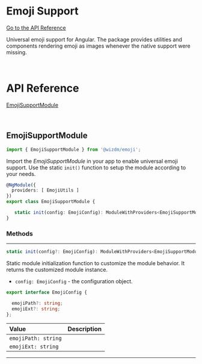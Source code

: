 <!-- toc: reference.json -->

# Emoji Support

[Go to the API Reference](docs/emoji#api-reference)

Universal emoji support for Angular. The package provides utilities and components rendering emoji as images whenever the native support were missing.

&nbsp;

# API Reference
[EmojiSupportModule](docs/emoji#emojisupportmodule)

&nbsp;   

## EmojiSupportModule 

```typescript
import { EmojiSupportModule } from '@wizdm/emoji';
```

Import the *EmojiSupportModule* in your app to enable universal emoji support. Use the static `init()` function to setup the module according to your needs.  
```typescript
@NgModule({
  providers: [ EmojiUtils ]
})
export class EmojiSupportModule { 

   static init(config: EmojiConfig): ModuleWithProviders<EmojiSupportModule>;
}
```

### Methods

---

```typescript
static init(config?: EmojiConfig): ModuleWithProviders<EmojiSupportModule>
```
Static module initialization function to customize the module behavior. It returns the customized module instance. 
* `config: EmojiConfig` - the configuration object.
```typescript
export interface EmojiConfig {

  emojiPath?: string;  
  emojiExt?: string;
};
```
|**Value**|**Description**|
|:--|:--|
|`emojiPath: string`||
|`emojiExt: string`||

---

&nbsp;  

